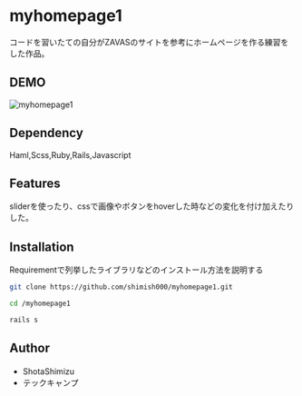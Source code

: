 # myhomepage1
コードを習いたての自分がZAVASのサイトを参考にホームページを作る練習をした作品。
 
## DEMO
![myhomepage1](https://user-images.githubusercontent.com/57582823/81759081-a9d2f400-94fe-11ea-9cc9-117f42df4d75.jpg)

## Dependency
Haml,Scss,Ruby,Rails,Javascript
 
## Features
 
sliderを使ったり、cssで画像やボタンをhoverした時などの変化を付け加えたりした。
 


 
## Installation
 
Requirementで列挙したライブラリなどのインストール方法を説明する
 
```bash
git clone https://github.com/shimish000/myhomepage1.git

cd /myhomepage1

rails s
```

 
## Author
 
* ShotaShimizu　
* テックキャンプ


